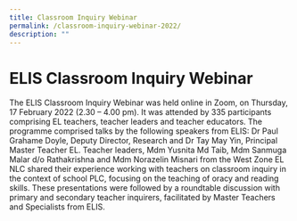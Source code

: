 ```yaml
---
title: Classroom Inquiry Webinar
permalink: /classroom-inquiry-webinar-2022/
description: ""
---
```

# ELIS Classroom Inquiry Webinar

The ELIS Classroom Inquiry Webinar was held online in Zoom, on Thursday, 17 February 2022 (2.30 – 4.00 pm). It was attended by 335 participants comprising EL teachers, teacher leaders and teacher educators. The programme comprised talks by the following speakers from ELIS: Dr Paul Grahame Doyle, Deputy Director, Research and Dr Tay May Yin, Principal Master Teacher EL. Teacher leaders, Mdm Yusnita Md Taib, Mdm Sanmuga Malar d/o Rathakrishna and Mdm Norazelin Misnari from the West Zone EL NLC shared their experience working with teachers on classroom inquiry in the context of school PLC, focusing on the teaching of oracy and reading skills.  These presentations were followed by a roundtable discussion with primary and secondary teacher inquirers, facilitated by Master Teachers and Specialists from ELIS.